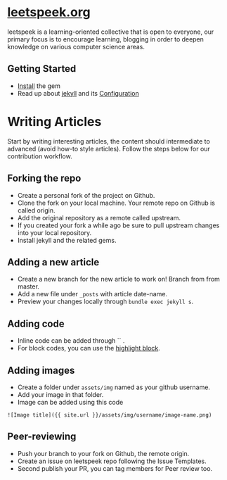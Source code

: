 # [leetspeek.org](https://leetspeek.org/)

leetspeek is a learning-oriented collective that is open to everyone, our
primary focus is to encourage learning, blogging in order to deepen knowledge
on various computer science areas.

## Getting Started

* [Install](https://jekyllrb.com/docs/installation/) the gem
* Read up about [jekyll](https://jekyllrb.com/docs/usage/) and its [Configuration](https://jekyllrb.com/docs/configuration/)

# Writing Articles

Start by writing interesting articles, the content should intermediate to advanced (avoid how-to style articles).
Follow the steps below for our contribution workflow.

## Forking the repo

- Create a personal fork of the project on Github.
- Clone the fork on your local machine. Your remote repo on Github is called origin.
- Add the original repository as a remote called upstream.
- If you created your fork a while ago be sure to pull upstream changes into your local repository.
- Install jekyll and the related gems.

## Adding a new article

- Create a new branch for the new article to work on! Branch from from master.
- Add a new file under `_posts` with article date-name.
- Preview your changes locally through `bundle exec jekyll s`.

## Adding code

- Inline code can be added through `` .
- For block codes, you can use the [highlight block][rouge].

## Adding images

- Create a folder under `assets/img` named as your github username.
- Add your image in that folder.
- Image can be added using this code 

`![Image title]({{ site.url }}/assets/img/username/image-name.png)`


## Peer-reviewing
- Push your branch to your fork on Github, the remote origin.
- Create an issue on leetspeek repo following the Issue Templates.
- Second publish your PR, you can tag members for Peer review too.


[rouge]: https://jekyllrb.com/docs/liquid/tags/#code-snippet-highlighting

